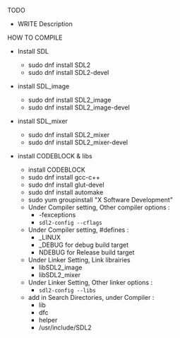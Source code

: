 TODO
- WRITE Description


HOW TO COMPILE


- Install SDL
  - sudo dnf install SDL2
  - sudo dnf install SDL2-devel
- install SDL_image
  - sudo dnf install SDL2_image
  - sudo dnf install SDL2_image-devel
- install SDL_mixer
  - sudo dnf install SDL2_mixer
  - sudo dnf install SDL2_mixer-devel

- install CODEBLOCK & libs
  - install CODEBLOCK
  - sudo dnf install gcc-c++
  - sudo dnf install glut-devel
  - sudo dnf install automake
  - sudo yum groupinstall "X Software Development"
  - Under Compiler setting, Other compiler options :
    - -fexceptions
    - `sdl2-config --cflags`
  - Under Compiler setting, #defines :
    - _LINUX
    - _DEBUG for debug build target
    - NDEBUG for Release build target
  - Under Linker Setting, Link librairies
    - libSDL2_image
    - libSDL2_mixer
  - Under Linker Setting, Other linker options :
    - `sdl2-config --libs`
  - add in Search Directories, under Compiler :
    -  lib
    - dfc
    - helper
    - /usr/include/SDL2
